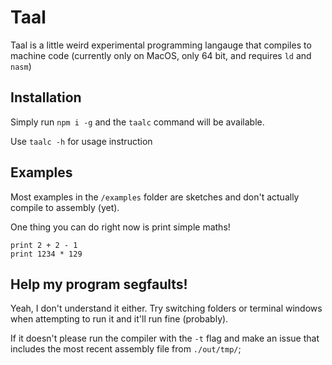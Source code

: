 # Taal

Taal is a little weird experimental programming langauge that compiles to machine code (currently only on MacOS, only 64 bit, and requires `ld` and `nasm`)

## Installation

Simply run `npm i -g` and the `taalc` command will be available.

Use `taalc -h` for usage instruction

## Examples

Most examples in the `/examples` folder are sketches and don't actually compile to assembly (yet).

One thing you can do right now is print simple maths!

```
print 2 + 2 - 1
print 1234 * 129
```

## Help my program segfaults!

Yeah, I don't understand it either. Try switching folders or terminal windows when attempting to run it and it'll run fine (probably).

If it doesn't please run the compiler with the `-t` flag and make an issue that includes the most recent assembly file from `./out/tmp/`;